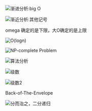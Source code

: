 ![渐进分析:big O](https://deniffer-picbed.oss-cn-shenzhen.aliyuncs.com/img/20200903151532.png)

![渐近分析:其他记号](https://deniffer-picbed.oss-cn-shenzhen.aliyuncs.com/img/20200903151733.png)

omega 确定的是下限，大O确定的是上限

![O(logn)](https://deniffer-picbed.oss-cn-shenzhen.aliyuncs.com/img/20200903162057.png)

![NP-complete Problem](https://deniffer-picbed.oss-cn-shenzhen.aliyuncs.com/img/20200903163346.png)

![算法分析](https://deniffer-picbed.oss-cn-shenzhen.aliyuncs.com/img/20200903164252.png)

![级数](https://deniffer-picbed.oss-cn-shenzhen.aliyuncs.com/img/20200903164538.png)

![级数2](https://deniffer-picbed.oss-cn-shenzhen.aliyuncs.com/img/20200903165023.png)

Back-of-The-Envelope

![分而治之，二分递归](https://deniffer-picbed.oss-cn-shenzhen.aliyuncs.com/img/20200904143522.png)
